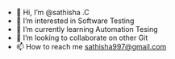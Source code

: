 - 👋 Hi, I’m @sathisha .C
- 👀 I’m interested in Software Testing
- 🌱 I’m currently learning Automation Tesing
- 💞️ I’m looking to collaborate on other Git
- 📫 How to reach me sathisha997@gmail.com

<!---
sathisha94/sathisha94 is a ✨ special ✨ repository because its `README.md` (this file) appears on your GitHub profile.
You can click the Preview link to take a look at your changes.
--->
